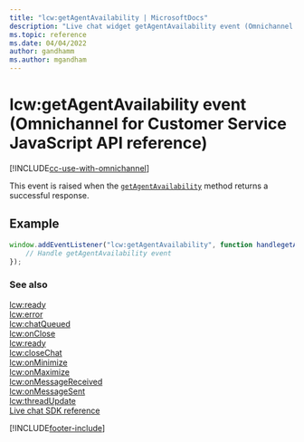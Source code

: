 ```yaml
---
title: "lcw:getAgentAvailability | MicrosoftDocs"
description: "Live chat widget getAgentAvailability event (Omnichannel for Customer Service JavaScript API reference)."
ms.topic: reference
ms.date: 04/04/2022
author: gandhamm
ms.author: mgandham
---
```

# lcw:getAgentAvailability event (Omnichannel for Customer Service JavaScript API reference)

[!INCLUDE[cc-use-with-omnichannel](../../../../includes/cc-use-with-omnichannel.md)]

This event is raised when the [`getAgentAvailability`](../methods/getAgentAvailability.md) method returns a successful response.

## Example

```javascript
window.addEventListener("lcw:getAgentAvailability", function handlegetAgentAvailabilityEvent(){
    // Handle getAgentAvailability event 
});
```

### See also

[lcw:ready](lcw-ready.md)  
[lcw:error](lcw-error.md)  
[lcw:chatQueued](lcw-chatQueued.md)  
[lcw:onClose](lcw-onclose.md)  
[lcw:ready](lcw-ready.md)  
[lcw:closeChat](lcw-closechat.md)  
[lcw:onMinimize](lcw-onminimize.md)  
[lcw:onMaximize](lcw-onmaximize.md)  
[lcw:onMessageReceived](lcw-onmessagereceived.md)  
[lcw:onMessageSent](lcw-onmessagesent.md)  
[lcw:threadUpdate](lcw-threadUpdate.md)   
[Live chat SDK reference](../../omnichannel-reference.md)


[!INCLUDE[footer-include](../../../../includes/footer-banner.md)]

